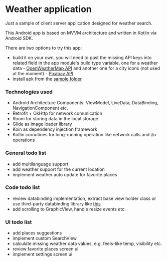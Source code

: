 # Weather application

Just a sample of client server application designed for weather search.
 
This Android app is based on MVVM architecture and written in Kotlin via Android SDK.

There are two options to try this app:
 - build it on your own, you will need to past the missing API keys into related field in the app module's build type variable, 
      one for a weather data - [OpenWeatherMap API](https://openweathermap.org/api)
      and another one for a city icons (not used at the moment) - [Pixabay API](https://pixabay.com/api/docs/)
 - install apk from the [sample folder](/sample)
 
### Technologies used
  - Android Architecture Components: ViewModel, LiveData, DataBinding, NavigationComponent etc.
  - Retrofit + OkHttp for network comunication
  - Room for storing data in the local storage
  - Glide as image loader library
  - Koin as dependency injection framework
  - Kotlin coroutines for long-running operation like network calls and i/o operations
  
 ### General todo list
  - add multilanguage support
  - add weather support for the current location
  - implement weather auto update for favorite places
 
 ### Code todo list
  - review databinding implementation, extract base view holder class or use third-party databinding library like [this](https://github.com/evant/binding-collection-adapter)
  - add scrolling to GraphicView, handle resize events etc.
 
 ### UI todo list
  - add places suggestions
  - implement custom SearchView
  - calculate missing weather data values, e.g. feels-like temp, visibility etc.
  - review favorite places screen ui
  - implement settings screen ui
